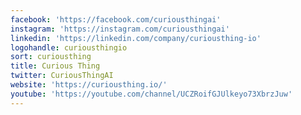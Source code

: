 ```yaml
---
facebook: 'https://facebook.com/curiousthingai'
instagram: 'https://instagram.com/curiousthingai'
linkedin: 'https://linkedin.com/company/curiousthing-io'
logohandle: curiousthingio
sort: curiousthing
title: Curious Thing
twitter: CuriousThingAI
website: 'https://curiousthing.io/'
youtube: 'https://youtube.com/channel/UCZRoifGJUlkeyo73XbrzJuw'
---
```

